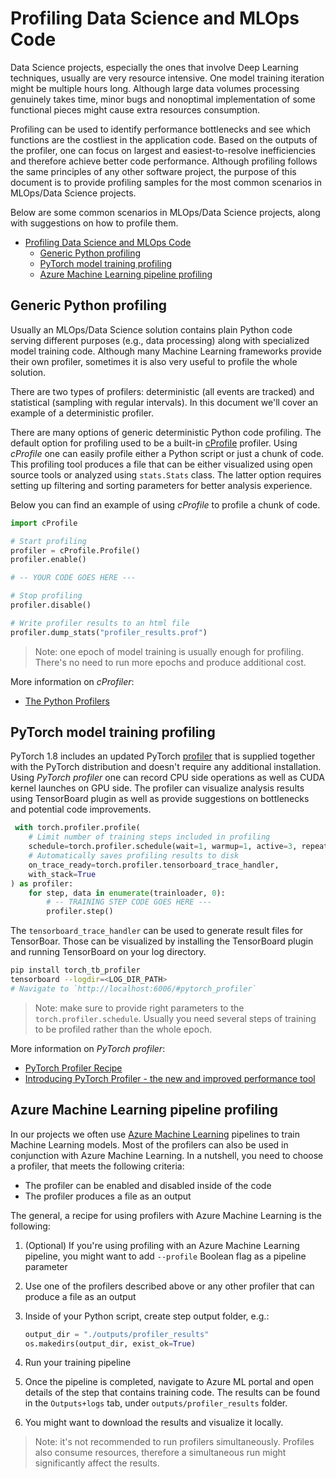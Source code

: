 # Profiling Data Science and MLOps Code

Data Science projects, especially the ones that involve Deep Learning techniques, usually are very resource intensive. One model training iteration might be multiple hours long. Although large data volumes processing genuinely takes time, minor bugs and nonoptimal implementation of some functional pieces might cause extra resources consumption.

Profiling can be used to identify performance bottlenecks and see which functions are the costliest in the application code. Based on the outputs of the profiler, one can focus on largest and easiest-to-resolve inefficiencies and therefore achieve better code performance.
Although profiling follows the same principles of any other software project, the purpose of this document is to provide profiling samples for the most common scenarios in MLOps/Data Science projects.

Below are some common scenarios in MLOps/Data Science projects, along with suggestions on how to profile them.

- [Profiling Data Science and MLOps Code](#profiling-data-science-and-mlops-code)
  - [Generic Python profiling](#generic-python-profiling)
  - [PyTorch model training profiling](#pytorch-model-training-profiling)
  - [Azure Machine Learning pipeline profiling](#azure-machine-learning-pipeline-profiling)

## Generic Python profiling

Usually an MLOps/Data Science solution contains plain Python code serving different purposes (e.g., data processing) along
with specialized model training code. Although many Machine Learning frameworks provide their own profiler,
sometimes it is also very useful to profile the whole solution.

There are two types of profilers: deterministic (all events are tracked) and statistical (sampling with regular intervals). In this
document we'll cover an example of a deterministic profiler.

There are many options of generic deterministic Python code profiling. The default option for profiling used to be a built-in
[cProfile](https://docs.python.org/3/library/profile.html) profiler. Using *cProfile* one can easily profile
either a Python script or just a chunk of code. This profiling tool produces a file that can be either
visualized using open source tools or analyzed using `stats.Stats` class. The latter option requires setting up filtering
and sorting parameters for better analysis experience.

Below you can find an example of using *cProfile* to profile a chunk of code.

```python
import cProfile

# Start profiling
profiler = cProfile.Profile()
profiler.enable()

# -- YOUR CODE GOES HERE ---

# Stop profiling
profiler.disable()

# Write profiler results to an html file
profiler.dump_stats("profiler_results.prof")
```

> Note: one epoch of model training is usually enough for profiling. There's no need to run more epochs and produce
additional cost.

More information on *cProfiler*:

- [The Python Profilers](https://docs.python.org/3/library/profile.html)

## PyTorch model training profiling

PyTorch 1.8 includes an updated PyTorch
[profiler](https://pytorch.org/blog/introducing-pytorch-profiler-the-new-and-improved-performance-tool/)
that is supplied together with the PyTorch distribution and doesn't require any additional installation.
Using *PyTorch profiler* one can record CPU side operations as well as CUDA kernel launches on GPU side.
The profiler can visualize analysis results using TensorBoard plugin as well as provide suggestions
on bottlenecks and potential code improvements.

```python
 with torch.profiler.profile(
    # Limit number of training steps included in profiling
    schedule=torch.profiler.schedule(wait=1, warmup=1, active=3, repeat=2),
    # Automatically saves profiling results to disk
    on_trace_ready=torch.profiler.tensorboard_trace_handler,
    with_stack=True
) as profiler:
    for step, data in enumerate(trainloader, 0):
        # -- TRAINING STEP CODE GOES HERE ---
        profiler.step()
```

The `tensorboard_trace_handler` can be used to generate result files for TensorBoar. Those can be visualized by installing the TensorBoard
plugin and running TensorBoard on your log directory.

```bash
pip install torch_tb_profiler
tensorboard --logdir=<LOG_DIR_PATH>
# Navigate to `http://localhost:6006/#pytorch_profiler`
```

> Note: make sure to provide right parameters to the `torch.profiler.schedule`. Usually you need several steps of training to be profiled rather than the whole epoch.

More information on *PyTorch profiler*:

- [PyTorch Profiler Recipe](https://pytorch.org/tutorials/recipes/recipes/profiler_recipe.html)
- [Introducing PyTorch Profiler - the new and improved performance tool](https://pytorch.org/blog/introducing-pytorch-profiler-the-new-and-improved-performance-tool/)

## Azure Machine Learning pipeline profiling

In our projects we often use [Azure Machine Learning](https://azure.microsoft.com/en-us/services/machine-learning/)
pipelines to train Machine Learning models. Most of the profilers can also be used in conjunction with Azure Machine Learning.
In a nutshell, you need to choose a profiler, that meets the following criteria:

- The profiler can be enabled and disabled inside of the code
- The profiler produces a file as an output

The general, a recipe for using profilers with Azure Machine Learning is the following:

1. (Optional) If you're using profiling with an Azure Machine Learning pipeline, you might want to add `--profile`
Boolean flag as a pipeline parameter
2. Use one of the profilers described above or any other profiler that can produce a file as an output
3. Inside of your Python script, create step output folder, e.g.:

    ```python
    output_dir = "./outputs/profiler_results"
    os.makedirs(output_dir, exist_ok=True)
    ```

4. Run your training pipeline
5. Once the pipeline is completed, navigate to Azure ML portal and open details of the step that contains training code.
The results can be found in the `Outputs+logs` tab, under `outputs/profiler_results` folder.
6. You might want to download the results and visualize it locally.

> Note: it's not recommended to run profilers simultaneously. Profiles also consume resources, therefore a simultaneous run
might significantly affect the results.
